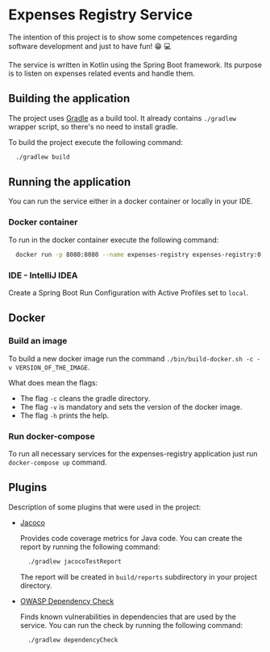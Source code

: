 # Expenses Registry Service

The intention of this project is to show some competences regarding software development and just to have fun! :grin: :computer:

The service is written in Kotlin using the Spring Boot framework. Its purpose is to listen on expenses related events and handle them.

## Building the application

The project uses [Gradle](https://gradle.org) as a build tool. It already contains
`./gradlew` wrapper script, so there's no need to install gradle.

To build the project execute the following command:

```bash
  ./gradlew build
```

## Running the application

You can run the service either in a docker container or locally in your IDE.

### Docker container
To run in the docker container execute the following command:

```bash
  docker run -p 8080:8080 --name expenses-registry expenses-registry:0.1
```

### IDE - IntelliJ IDEA
Create a Spring Boot Run Configuration with Active Profiles set to `local`.

## Docker

### Build an image
To build a new docker image run the command `./bin/build-docker.sh -c -v VERSION_OF_THE_IMAGE`.

What does mean the flags:

* The flag `-c` cleans the gradle directory.
* The flag `-v` is mandatory and sets the version of the docker image.
* The flag `-h` prints the help.

### Run docker-compose
To run all necessary services for the expenses-registry application just run `docker-compose up` command.

## Plugins

Description of some plugins that were used in the project:

* [Jacoco](https://docs.gradle.org/current/userguide/jacoco_plugin.html)

  Provides code coverage metrics for Java code. You can create the report by running the following command:

  ```bash
    ./gradlew jacocoTestReport
  ```

  The report will be created in `build/reports` subdirectory in your project directory.


* [OWASP Dependency Check](https://jeremylong.github.io/DependencyCheck/dependency-check-gradle/index.html)

  Finds known vulnerabilities in dependencies that are used by the service. You can run the check by running the following command:

  ```bash
    ./gradlew dependencyCheck
  ```
